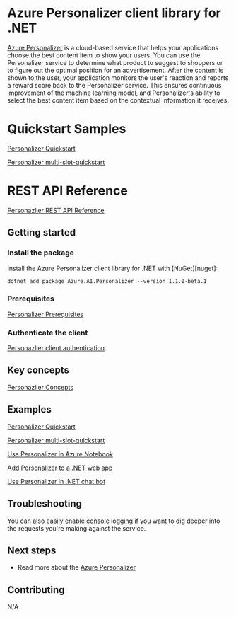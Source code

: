 # Azure Personalizer client library for .NET

[Azure Personalizer](https://docs.microsoft.com/azure/cognitive-services/personalizer/)
is a cloud-based service that helps your applications choose the best content item to show your users. You can use the Personalizer service to determine what product to suggest to shoppers or to figure out the optimal position for an advertisement. After the content is shown to the user, your application monitors the user's reaction and reports a reward score back to the Personalizer service. This ensures continuous improvement of the machine learning model, and Personalizer's ability to select the best content item based on the contextual information it receives.

# Quickstart Samples
[comment]: <> (TODO -- 1. change the version in the quickstart once the SDK is realeased. 2. Change multi-slot quickstart to use sdk instead of HTTP)
[Personalizer Quickstart](https://docs.microsoft.com/azure/cognitive-services/personalizer/quickstart-personalizer-sdk?pivots=programming-language-csharp)

[Personalizer multi-slot-quickstart](https://docs.microsoft.com/azure/cognitive-services/personalizer/how-to-multi-slot?pivots=programming-language-csharp)

# REST API Reference 
[Personazlier REST API Reference](https://docs.microsoft.com/rest/api/personalizer/)

## Getting started

### Install the package

Install the Azure Personalizer client library for .NET with [NuGet][nuget]:

```dotnetcli
dotnet add package Azure.AI.Personalizer --version 1.1.0-beta.1
```

### Prerequisites

[Personalizer Prerequisites](https://docs.microsoft.com/azure/cognitive-services/personalizer/quickstart-personalizer-sdk?pivots=programming-language-csharp#prerequisites)

### Authenticate the client

[Personazlier client authentication](https://docs.microsoft.com/azure/cognitive-services/personalizer/quickstart-personalizer-sdk?pivots=programming-language-csharp#authenticate-the-client)

## Key concepts

[Personazlier Concepts](https://docs.microsoft.com/azure/cognitive-services/personalizer/terminology)

## Examples

[Personalizer Quickstart](https://docs.microsoft.com/azure/cognitive-services/personalizer/quickstart-personalizer-sdk?pivots=programming-language-csharp)

[Personalizer multi-slot-quickstart](https://docs.microsoft.com/azure/cognitive-services/personalizer/how-to-multi-slot?pivots=programming-language-csharp)

[Use Personalizer in Azure Notebook](https://docs.microsoft.com/azure/cognitive-services/personalizer/tutorial-use-azure-notebook-generate-loop-data)

[Add Personalizer to a .NET web app](https://docs.microsoft.com/azure/cognitive-services/personalizer/tutorial-use-personalizer-web-app)

[Use Personalizer in .NET chat bot](https://docs.microsoft.com/azure/cognitive-services/personalizer/tutorial-use-personalizer-chat-bot)


## Troubleshooting

You can also easily [enable console logging](https://github.com/Azure/azure-sdk-for-net/blob/main/sdk/core/Azure.Core/samples/Diagnostics.md#logging) if you want to dig
deeper into the requests you're making against the service.

## Next steps

* Read more about the [Azure Personalizer](https://docs.microsoft.com/azure/cognitive-services/personalizer/what-is-personalizer)

## Contributing

N/A
